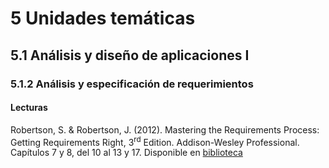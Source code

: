 # 5 Unidades temáticas

## 5.1 Análisis y diseño de aplicaciones I

### 5.1.2 Análisis y especificación de requerimientos

#### Lecturas

Robertson, S. & Robertson, J. (2012). Mastering the Requirements Process:
Getting Requirements Right, 3<sup>rd</sup> Edition. Addison-Wesley Professional.
Capítulos 7 y 8, del 10 al 13 y 17. Disponible en
[biblioteca](https://catalogo.ucu.edu.uy/cgi-bin/koha/opac-detail.pl?biblionumber=121158)